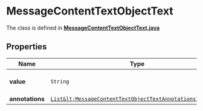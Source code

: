 

# MessageContentTextObjectText

The class is defined in **[MessageContentTextObjectText.java](../../src/main/java/org/openapitools/model/MessageContentTextObjectText.java)**

## Properties

Name | Type | Description | Notes
------------ | ------------- | ------------- | -------------
**value** | `String` | The data that makes up the text. | 
**annotations** | [`List&lt;MessageContentTextObjectTextAnnotationsInner&gt;`](MessageContentTextObjectTextAnnotationsInner.md) |  | 




